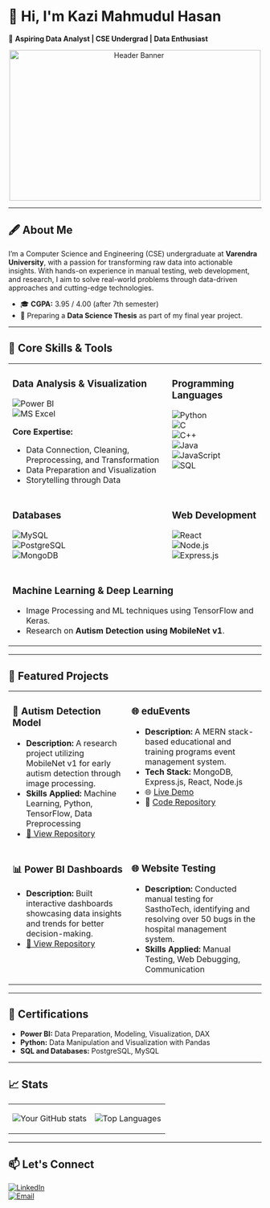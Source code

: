# 👋 Hi, I'm Kazi Mahmudul Hasan  
🎯 **Aspiring Data Analyst | CSE Undergrad | Data Enthusiast**  

<p align="center">
  <img src="https://s7.gifyu.com/images/SXu4e.gif" alt="Header Banner" width="500" height="300">
</p>

---

## 🖋️ About Me  

I’m a Computer Science and Engineering (CSE) undergraduate at **Varendra University**, with a passion for transforming raw data into actionable insights. With hands-on experience in manual testing, web development, and research, I aim to solve real-world problems through data-driven approaches and cutting-edge technologies.  

- 🎓 **CGPA:** 3.95 / 4.00 (after 7th semester)  
- 📝 Preparing a **Data Science Thesis** as part of my final year project.  

---

## 🔧 Core Skills & Tools  

<table>
<tr>
<td valign="top">

### **Data Analysis & Visualization**  
![Power BI](https://img.shields.io/badge/-Power%20BI-F2C811?logo=power-bi&logoColor=black)  
![MS Excel](https://img.shields.io/badge/-MS%20Excel-217346?logo=microsoft-excel&logoColor=white)  

**Core Expertise:**  
- Data Connection, Cleaning, Preprocessing, and Transformation  
- Data Preparation and Visualization  
- Storytelling through Data  

</td>
<td valign="top">

### **Programming Languages**  
![Python](https://img.shields.io/badge/-Python-blue?logo=python&logoColor=white)  
![C](https://img.shields.io/badge/-C-A8B9CC?logo=c&logoColor=white)  
![C++](https://img.shields.io/badge/-C++-00599C?logo=cplusplus&logoColor=white)  
![Java](https://img.shields.io/badge/-Java-007396?logo=java&logoColor=white)  
![JavaScript](https://img.shields.io/badge/-JavaScript-F7DF1E?logo=javascript&logoColor=black)  
![SQL](https://img.shields.io/badge/-SQL-4479A1?logo=postgresql&logoColor=white)  

</td>
</tr>
<tr>
<td valign="top">

### **Databases**  
![MySQL](https://img.shields.io/badge/-MySQL-4479A1?logo=mysql&logoColor=white)  
![PostgreSQL](https://img.shields.io/badge/-PostgreSQL-336791?logo=postgresql&logoColor=white)  
![MongoDB](https://img.shields.io/badge/-MongoDB-47A248?logo=mongodb&logoColor=white)  

</td>
<td valign="top">

### **Web Development**  
![React](https://img.shields.io/badge/-React-61DAFB?logo=react&logoColor=black)  
![Node.js](https://img.shields.io/badge/-Node.js-339933?logo=node.js&logoColor=white)  
![Express.js](https://img.shields.io/badge/-Express.js-000000?logo=express&logoColor=white)  

</td>
</tr>
<tr>
<td colspan="2">

### **Machine Learning & Deep Learning**  
- Image Processing and ML techniques using TensorFlow and Keras.  
- Research on **Autism Detection using MobileNet v1**.  

</td>
</tr>
</table>

---

## 🌟 Featured Projects  

<table>
<tr>
<td valign="top">

### 🚀 Autism Detection Model  
- **Description:** A research project utilizing MobileNet v1 for early autism detection through image processing.  
- **Skills Applied:** Machine Learning, Python, TensorFlow, Data Preprocessing  
- [🔗 View Repository](https://github.com/Kazi-Mahmudul/autism-detection)  

</td>
<td valign="top">

### 🌐 eduEvents  
- **Description:** A MERN stack-based educational and training programs event management system.  
- **Tech Stack:** MongoDB, Express.js, React, Node.js  
- 🌐 [Live Demo](https://educational-events-aaeb4.web.app/)  
- 📂 [Code Repository](https://github.com/Mahmudulhasan162/Educational-Event-Management-Website?tab=readme-ov-file)  

</td>
</tr>
<tr>
<td valign="top">

### 📊 Power BI Dashboards  
- **Description:** Built interactive dashboards showcasing data insights and trends for better decision-making.  
- [🔗 View Repository](https://github.com/Kazi-Mahmudul/power-bi-dashboards)  

</td>
<td valign="top">

### 🌐 Website Testing  
- **Description:** Conducted manual testing for SasthoTech, identifying and resolving over 50 bugs in the hospital management system.  
- **Skills Applied:** Manual Testing, Web Debugging, Communication  

</td>
</tr>
</table>

---

## 📜 Certifications  

- **Power BI:** Data Preparation, Modeling, Visualization, DAX  
- **Python:** Data Manipulation and Visualization with Pandas  
- **SQL and Databases:** PostgreSQL, MySQL  

---

## 📈 Stats  

<table>
<tr>
<td>

![Your GitHub stats](https://github-readme-stats.vercel.app/api?username=Kazi-Mahmudul&show_icons=true&theme=radical)  

</td>
<td>

![Top Languages](https://github-readme-stats.vercel.app/api/top-langs/?username=Kazi-Mahmudul&layout=compact&theme=radical)  

</td>
</tr>
</table>

---

## 📫 Let's Connect  

[![LinkedIn](https://img.shields.io/badge/-LinkedIn-blue?logo=linkedin&logoColor=white)](https://www.linkedin.com/in/kazi-mahmudul-hasan)  
[![Email](https://img.shields.io/badge/-Email-red?logo=gmail&logoColor=white)](mailto:shafi16221@gmail.com)  
